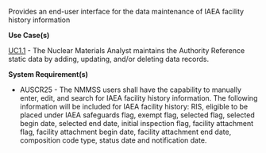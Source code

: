 Provides an end-user interface for the data maintenance of IAEA facility history information

**Use Case(s)**

<a href="https://dev.azure.com/Link-Technologies/NMMSS%20Requirements/_workitems/edit/10/" target="_blank">UC1.1</a> - The Nuclear Materials Analyst maintains the Authority Reference static data by adding, updating, and/or deleting data records.

**System Requirement(s)**

- AUSCR25 - The NMMSS users shall have the capability to manually enter, edit, and search for IAEA facility history information. The following information will be included for IAEA facility history: RIS, eligible to be placed under IAEA safeguards flag, exempt flag, selected flag, selected begin date, selected end date, initial inspection flag, facility attachment flag, facility attachment begin date, facility attachment end date, composition code type, status date and notification date.